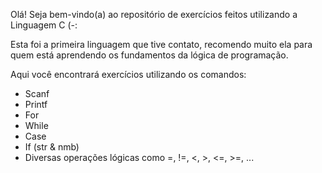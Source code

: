 Olá! Seja bem-vindo(a) ao repositório de exercícios feitos utilizando a Linguagem C (-:

Esta foi a primeira linguagem que tive contato, recomendo muito ela para quem está aprendendo os fundamentos da lógica de programação.

Aqui você encontrará exercícios utilizando os comandos:

- Scanf
- Printf
- For
- While
- Case
- If (str & nmb)
- Diversas operações lógicas como =, !=, <, >, <=, >=, ...

